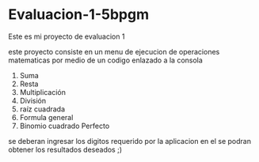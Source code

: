 # Evaluacion-1-5bpgm
Este es mi proyecto de evaluacion 1

este proyecto consiste en un menu de ejecucion de operaciones matematicas por medio de un codigo enlazado a la consola
1) Suma
2) Resta
3) Multiplicación
4) División
5) raíz cuadrada
6) Formula general
7) Binomio cuadrado Perfecto

se deberan ingresar los digitos requerido por la aplicacion
en el se podran obtener los resultados deseados ;)
